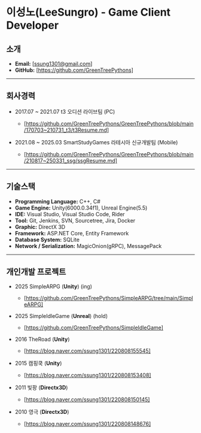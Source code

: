 # 이성노(LeeSungro) - Game Client Developer

## 소개
- **Email:** [ssung1301@gmail.com]
- **GitHub:** [https://github.com/GreenTreePythons]
---
## 회사경력
- 2017.07 ~ 2021.07 t3 오디션 라이브팀 (PC)
  - [https://github.com/GreenTreePythons/GreenTreePythons/blob/main/170703~210731_t3/t3Resume.md]

        
- 2021.08 ~ 2025.03 SmartStudyGames 라테시아 신규개발팀 (Mobile)
  - [https://github.com/GreenTreePythons/GreenTreePythons/blob/main/210817~250331_ssg/ssgResume.md]
---
## 기술스택
- **Programming Language:** C++, C#
- **Game Engine:** Unity(6000.0.34f1), Unreal Engine(5.5)
- **IDE:** Visual Studio, Visual Studio Code, Rider
- **Tool:** Git, Jenkins, SVN, Sourcetree, Jira, Docker
- **Graphic:** DirectX 3D
- **Framework:** ASP.NET Core, Entity Framework
- **Database System:** SQLite
- **Network / Serialization:** MagicOnion(gRPC), MessagePack
---
## 개인개발 프로젝트
  - 2025 SimpleARPG (**Unity**) (ing)
      - [https://github.com/GreenTreePythons/SimpleARPG/tree/main/SimpleARPG]
   
  - 2025 SimpleIdleGame (**Unreal**) (hold)
      - [https://github.com/GreenTreePythons/SimpleIdleGame]
   
  - 2016 TheRoad (**Unity**)
      - [https://blog.naver.com/ssung1301/220808155545]
   
  - 2015 캠핑쿡 (**Unity**)
      - [https://blog.naver.com/ssung1301/220808153408]
   
  - 2011 빛팡 (**Directx3D**)
      - [https://blog.naver.com/ssung1301/220808150145]
   
  - 2010 영극 (**Directx3D**)
      - [https://blog.naver.com/ssung1301/220808148676]
        
